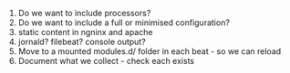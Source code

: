 1. Do we want to include processors?
1. Do we want to include a full or minimised configuration?
1. static content in ngninx and apache
1. jornald? filebeat? console output?
1. Move to a mounted modules.d/ folder in each beat - so we can reload
1. Document what we collect - check each exists
